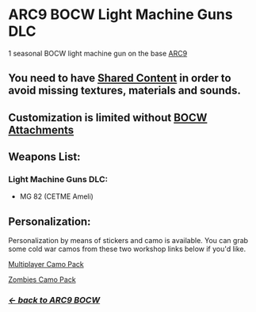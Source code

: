 # ARC9 BOCW Light Machine Guns DLC

1 seasonal BOCW light machine gun on the base [ARC9](https://github.com/HaodongMo/ARC-9)

## You need to have [Shared Content](https://github.com/multinettt/ARC-9_BOCW_Shared_Content) in order to avoid missing textures, materials and sounds.

## Customization is limited without [BOCW Attachments](https://github.com/multinettt/ARC-9_BOCW_Attachments)

## Weapons List:
### Light Machine Guns DLC:
- MG 82 (CETME Ameli)

## Personalization:

Personalization by means of stickers and camo is available. You can grab some cold war camos from these two workshop links below if you'd like.

[Multiplayer Camo Pack](https://steamcommunity.com/sharedfiles/filedetails/?id=2989163938)

[Zombies Camo Pack](https://steamcommunity.com/sharedfiles/filedetails/?id=2989231579)

### ***[← back to ARC9 BOCW](https://github.com/multinettt/ARC-9_BOCW)***
